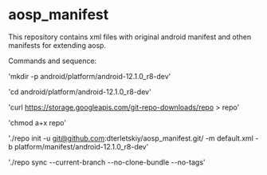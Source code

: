 # aosp_manifest

This repository contains xml files with original android manifest and othen manifests for extending aosp.

Commands and sequence:

   'mkdir -p android/platform/android-12.1.0_r8-dev'

   'cd android/platform/android-12.1.0_r8-dev'

   'curl https://storage.googleapis.com/git-repo-downloads/repo > repo'

   'chmod a+x repo'

   './repo init -u git@github.com:dterletskiy/aosp_manifest.git/ -m default.xml -b platform/manifest/android-12.1.0_r8-dev'

   './repo sync --current-branch --no-clone-bundle --no-tags'

